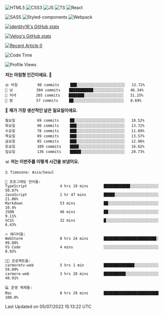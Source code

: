![HTML5](https://img.shields.io/badge/html5-E34F26?style=for-the-badge&logo=html5&logoColor=white)
![CSS3](https://img.shields.io/badge/css3-1572B6?style=for-the-badge&logo=css3&logoColor=white)
![JS](https://img.shields.io/badge/javascript-F7DF1E?style=for-the-badge&logo=javascript&logoColor=black)
![TS](https://img.shields.io/badge/typescript-3178C6?style=for-the-badge&logo=typescript&logoColor=white)
![React](https://img.shields.io/badge/react-61DAFB?style=for-the-badge&logo=javascript&logoColor=black)

![SASS](https://img.shields.io/badge/sass-CC6699?style=for-the-badge&logo=sass&logoColor=white)
![Styled-components](https://img.shields.io/badge/styled_components-DB7093?style=for-the-badge&logo=styled-components&logoColor=white)
![Webpack](https://img.shields.io/badge/webpack-8DD6F9?style=for-the-badge&logo=webpack&logoColor=black)

[![identity16's GitHub stats](https://github-readme-stats.vercel.app/api?username=identity16&theme=graywhite&show_icons=true)](https://github.com/anuraghazra/github-readme-stats)

[![Velog's GitHub stats](https://velog-readme-stats.vercel.app/api?name=identity16)](https://velog-readme-stats.vercel.app/api/redirect?name=identity16)

<a target="_blank" href="https://github-readme-medium-recent-article.vercel.app/medium/@identity16/0"><img src="https://github-readme-medium-recent-article.vercel.app/medium/@identity16/0" alt="Recent Article 0"></a>

<!--START_SECTION:waka-->
![Code Time](http://img.shields.io/badge/Code%20Time-0%20secs-blue)

![Profile Views](http://img.shields.io/badge/Profile%20Views-4-blue)

**저는 아침형 인간이에요. 🐤** 

```text
🌞 아침         90 commits     ███░░░░░░░░░░░░░░░░░░░░░░   13.72% 
🌆 낮　         304 commits    ███████████░░░░░░░░░░░░░░   46.34% 
🌃 저녁         205 commits    ███████░░░░░░░░░░░░░░░░░░   31.25% 
🌙 밤　         57 commits     ██░░░░░░░░░░░░░░░░░░░░░░░   8.69%

```
📅 **제가 가장 생산적인 날은 일요일이에요.** 

```text
월요일          69 commits     ██░░░░░░░░░░░░░░░░░░░░░░░   10.52% 
화요일          90 commits     ███░░░░░░░░░░░░░░░░░░░░░░   13.72% 
수요일          78 commits     ███░░░░░░░░░░░░░░░░░░░░░░   11.89% 
목요일          89 commits     ███░░░░░░░░░░░░░░░░░░░░░░   13.57% 
금요일          85 commits     ███░░░░░░░░░░░░░░░░░░░░░░   12.96% 
토요일          109 commits    ████░░░░░░░░░░░░░░░░░░░░░   16.62% 
일요일          136 commits    █████░░░░░░░░░░░░░░░░░░░░   20.73%

```


📊 **저는 이번주를 이렇게 시간을 보냈어요.** 

```text
⌚︎ Timezone: Asia/Seoul

💬 프로그래밍 언어들: 
TypeScript               4 hrs 19 mins       ████████████░░░░░░░░░░░░░   50.87% 
JavaScript               1 hr 47 mins        █████░░░░░░░░░░░░░░░░░░░░   21.06% 
Markdown                 53 mins             ██░░░░░░░░░░░░░░░░░░░░░░░   10.4% 
JSON                     46 mins             ██░░░░░░░░░░░░░░░░░░░░░░░   9.11% 
SCSS                     32 mins             █░░░░░░░░░░░░░░░░░░░░░░░░   6.43%

🔥 에디터들: 
WebStorm                 8 hrs 24 mins       ████████████████████████░   99.08% 
VS Code                  4 mins              ░░░░░░░░░░░░░░░░░░░░░░░░░   0.92%

🐱‍💻 프로젝트들: 
carmoretv-web            5 hrs 1 min         ██████████████░░░░░░░░░░░   59.09% 
carmore-web              3 hrs 28 mins       ██████████░░░░░░░░░░░░░░░   40.91%

💻 운영 체제들: 
Mac                      8 hrs 29 mins       █████████████████████████   100.0%

```


 Last Updated on 05/07/2022 15:13:22 UTC
<!--END_SECTION:waka-->

